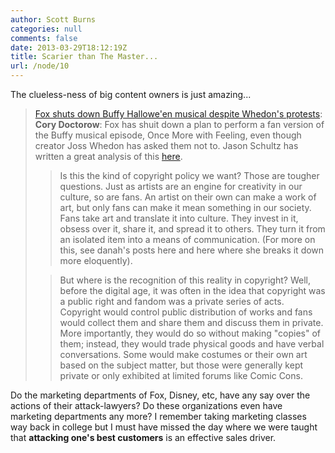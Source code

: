 ```yaml
---
author: Scott Burns
categories: null
comments: false
date: 2013-03-29T18:12:19Z
title: Scarier than The Master...
url: /node/10
---
```


<p>
The clueless-ness of big content owners is just amazing...
</p><blockquote>
<a href="http://www.boingboing.net/2005/10/20/fox_shuts_down_buffy.html">Fox shuts down Buffy Hallowe'en musical despite Whedon's protests</a>:
<br /><strong>Cory Doctorow</strong>: Fox has shuit down a plan to perform a fan version of the Buffy musical episode, Once More with Feeling, even though creator Joss Whedon has asked them not to. Jason Schultz has written a great analysis of this <a href="http://lawgeek.typepad.com/lawgeek/2005/10/fox_lawyers_cd_.html" target="_blank" title="Link outside of this blog" class="blines3 title=">here</a>. 
<blockquote>
Is this the kind of copyright policy we want? Those are tougher questions.  Just as artists are an engine for creativity in our culture, so are fans.  An artist on their own can make a work of art, but only fans can make it mean something in our society.  Fans take art and translate it into culture.  They invest in it, obsess over it, share it, and spread it to others.  They turn it from an isolated item into a means of communication.  (For more on this, see danah's posts here and here where she breaks it down more eloquently).
</blockquote><blockquote>
But where is the recognition of this reality in copyright? Well, before the digital age, it was often in the idea that copyright was a public right and fandom was a private series of acts.  Copyright would control public distribution of works and fans would collect them and share them and discuss them in private.  More importantly, they would do so without making "copies" of them; instead, they would trade physical goods and have verbal conversations.  Some would make costumes or their own art based on the subject matter, but those were generally kept private or only exhibited at limited forums like Comic Cons.
</blockquote></blockquote><p>
Do the marketing departments of Fox, Disney, etc, have any say over the actions of their attack-lawyers?  Do these organizations even have marketing departments any more?  I remember taking marketing classes way back in college but I must have missed the day where we were taught that <strong>attacking one's best customers</strong> is an effective sales driver.
</p>